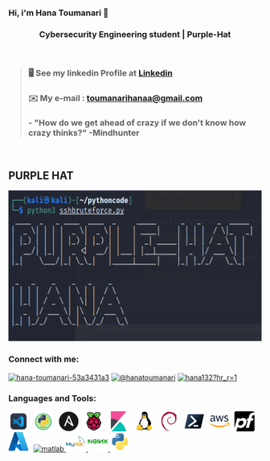 ### Hi, i'm Hana Toumanari 👋
<h3 align="center">Cybersecurity Engineering student | Purple-Hat</h3></br>

> ### 🖥️  See my linkedin Profile at [Linkedin](https://www.linkedin.com/in/hana-toumanari-53a3431a3/)</br>
> ### ✉️  My e-mail : toumanarihanaa@gmail.com</br>
 > ### - "How do we get ahead of crazy if we don't know how crazy thinks?" -Mindhunter </br>
 <br/>
               
<h2 center="align">PURPLE HAT </h2>
 <p align="center">
  <img src="Purple hat hana.PNG" width="600" height="300">
  </p>
 <h3  align="left">Connect with me:</h3>
<p align="left">
<a href="https://linkedin.com/in/hana-toumanari-53a3431a3" target="blank"><img align="center" src="https://raw.githubusercontent.com/rahuldkjain/github-profile-readme-generator/master/src/images/icons/Social/linked-in-alt.svg" alt="hana-toumanari-53a3431a3" height="30" width="40" /></a>
<a href="https://medium.com/@hanatoumanari" target="blank"><img align="center" src="https://raw.githubusercontent.com/rahuldkjain/github-profile-readme-generator/master/src/images/icons/Social/medium.svg" alt="@hanatoumanari" height="30" width="40" /></a>
<a href="https://www.hackerrank.com/hana132?hr_r=1" target="blank"><img align="center" src="https://raw.githubusercontent.com/rahuldkjain/github-profile-readme-generator/master/src/images/icons/Social/hackerrank.svg" alt="hana132?hr_r=1" height="30" width="40" /></a>
</p>

  ### Languages and Tools:
  <img align="left" alt="VSCODE" width="40px" src="VSCODE.png" style="padding-right:10px;" />
  <img align="left" alt="PYTHON." width="40px" src="PYTHON..png" style="padding-right:10px;" />
  <img align="left" alt="Ansible" width="40px" src="Ansible.png" style="padding-right:10px;" />
  <img align="left" alt="Raspberry" width="40px" src="Raspberry Pi.png" style="padding-right:10px;" />
  <img align="left" alt="Kibana" width="40px" src="Kibana.png" style="padding-right:10px;" />
  <img align="left" alt="Linux" width="40px" src="Linux.png" style="padding-right:10px;" />
  <img align="left" alt="Debian" width="40px" src="Debian.png" style="padding-right:10px;" />
  <img align="left" alt="powershell" width="40px" src="Powershell.png" style="padding-right:10px;" />
  <img align="left" alt="AWS" width="40px" src="AWS.png" style="padding-right:10px;" />
  <img align="left" alt="pfsense" width="40px" src="pfSense.png" style="padding-right:10px;" />
  <img align="left" alt="Azure" width="40px" src="Azure.png" style="padding-right:10px;" />
  <a href="https://www.mathworks.com/" target="_blank" rel="noreferrer"> <img src="https://upload.wikimedia.org/wikipedia/commons/2/21/Matlab_Logo.png" alt="matlab" width="40" height="40"/> </a> <a href="https://www.mysql.com/" target="_blank" rel="noreferrer"> <img src="https://raw.githubusercontent.com/devicons/devicon/master/icons/mysql/mysql-original-wordmark.svg" alt="mysql" width="40" height="40"/> </a> <a href="https://www.nginx.com" target="_blank" rel="noreferrer"> <img src="https://raw.githubusercontent.com/devicons/devicon/master/icons/nginx/nginx-original.svg" alt="nginx" width="40" height="40"/> </a> <a href="https://www.python.org" target="_blank" rel="noreferrer"> <img src="https://raw.githubusercontent.com/devicons/devicon/master/icons/python/python-original.svg" alt="python" width="40" height="40"/> </a> </p>


<!--
**HANATM/HANATM** is a ✨ _special_ ✨ repository because its `README.md` (this file) appears on your GitHub profile.

Here are some ideas to get you started:

- 🔭 I’m currently working on 
- 🌱 I’m currently learning ...
- 👯 I’m looking to collaborate on ...
- 🤔 I’m looking for help with ...
- 💬 Ask me about ...
- 📫 How to reach me: ...
- 😄 Pronouns: ...
- ⚡ Fun fact: ...
-->
